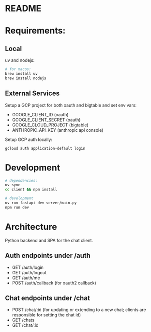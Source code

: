 # README

# Requirements:

## Local

uv and nodejs:

```bash
# for macos:
brew install uv
brew install nodejs
```

## External Services

Setup a GCP project for both oauth and bigtable and set env vars:

- GOOGLE_CLIENT_ID (oauth)
- GOOGLE_CLIENT_SECRET (oauth)
- GOOGLE_CLOUD_PROJECT (bigtable)
- ANTHROPIC_API_KEY (anthropic api console)

Setup GCP auth locally:

```
gcloud auth application-default login
```

# Development

```bash
# dependencies:
uv sync
cd client && npm install

# development
uv run fastapi dev server/main.py
npm run dev
```

# Architecture

Python backend and SPA for the chat client.

## Auth endpoints under /auth

- GET /auth/login
- GET /auth/logout
- GET /auth/me
- POST /auth/callback (for oauth2 callback)

## Chat endpoints under /chat

- POST /chat/:id (for updating or extending to a new chat; clients are responsible for setting the chat id)
- GET /chats
- GET /chat/:id
